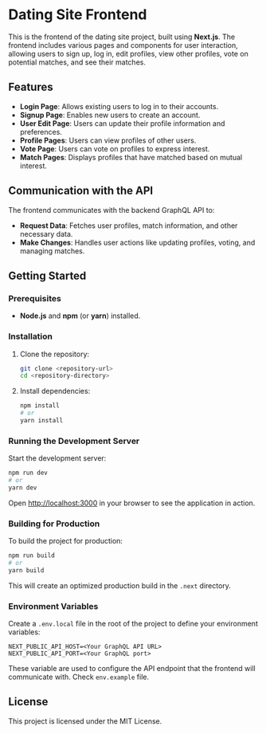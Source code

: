 # Dating Site Frontend

This is the frontend of the dating site project, built using **Next.js**. The frontend includes various pages and components for user interaction, allowing users to sign up, log in, edit profiles, view other profiles, vote on potential matches, and see their matches.

## Features

- **Login Page**: Allows existing users to log in to their accounts.
- **Signup Page**: Enables new users to create an account.
- **User Edit Page**: Users can update their profile information and preferences.
- **Profile Pages**: Users can view profiles of other users.
- **Vote Page**: Users can vote on profiles to express interest.
- **Match Pages**: Displays profiles that have matched based on mutual interest.

## Communication with the API

The frontend communicates with the backend GraphQL API to:

- **Request Data**: Fetches user profiles, match information, and other necessary data.
- **Make Changes**: Handles user actions like updating profiles, voting, and managing matches.

## Getting Started

### Prerequisites

- **Node.js** and **npm** (or **yarn**) installed.

### Installation

1. Clone the repository:

   ```bash
   git clone <repository-url>
   cd <repository-directory>
   ```

2. Install dependencies:

   ```bash
   npm install
   # or
   yarn install
   ```

### Running the Development Server

Start the development server:

```bash
npm run dev
# or
yarn dev
```

Open [http://localhost:3000](http://localhost:3000) in your browser to see the application in action.

### Building for Production

To build the project for production:

```bash
npm run build
# or
yarn build
```

This will create an optimized production build in the `.next` directory.

### Environment Variables

Create a `.env.local` file in the root of the project to define your environment variables:

```plaintext
NEXT_PUBLIC_API_HOST=<Your GraphQL API URL>
NEXT_PUBLIC_API_PORT=<Your GraphQL port>
```

These variable are used to configure the API endpoint that the frontend will communicate with.
Check `env.example` file.

## License

This project is licensed under the MIT License.
